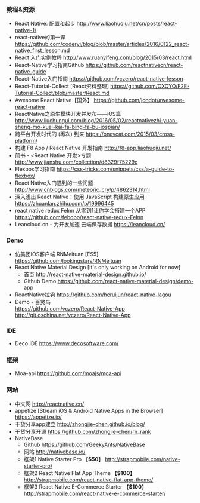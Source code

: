 ### 教程&资源
- React Native: 配置和起步  http://www.liaohuqiu.net/cn/posts/react-native-1/
- react-native的第一课 https://github.com/coderyi/blog/blob/master/articles/2016/0122_react-native_first_lesson.md
- React 入门实例教程 http://www.ruanyifeng.com/blog/2015/03/react.html
- React-Native学习指南Github  https://github.com/reactnativecn/react-native-guide
- React-Native入门指南  https://github.com/vczero/react-native-lesson
- React-Tutorial-Collect [React资料整理]  https://github.com/OXOYO/F2E-Tutorial-Collect/blob/master/React.md
- Awesome React Native【国外】  https://github.com/jondot/awesome-react-native
- ReactNative之原生模块开发并发布——iOS篇  http://www.liuchungui.com/blog/2016/05/02/reactnativezhi-yuan-sheng-mo-kuai-kai-fa-bing-fa-bu-iospian/
- 跨平台开发时代的 (再次) 到来  https://onevcat.com/2015/03/cross-platform/
- 构建 F8 App / React Native 开发指南  http://f8-app.liaohuqiu.net/
- 简书 - <React Native 开发>专题  http://www.jianshu.com/collection/d8329f75229c
- Flexbox学习指南   https://css-tricks.com/snippets/css/a-guide-to-flexbox/
- React Native入门遇到的一些问题  http://www.cnblogs.com/meteoric_cry/p/4862314.html
- 深入浅出 React Native：使用 JavaScript 构建原生应用  https://zhuanlan.zhihu.com/p/19996445
- react native redux FeInn 从零到1让你学会搭建一个APP  https://github.com/febobo/react-native-redux-FeInn
- Leancloud.cn - 为开发加速 云端保存数据 https://leancloud.cn/

### Demo
- 仿美团IOS客户端 RNMeituan [ES5]  https://github.com/lookingstars/RNMeituan
- React Native Material Design [It's only working on Android for now]
    - 首页  http://react-native-material-design.github.io/
    - Github Demo  https://github.com/react-native-material-design/demo-app
- ReactNative拉钩  https://github.com/heruijun/react-native-lagou
- Demo - 百灵鸟  
https://github.com/vczero/React-Native-App  
http://git.oschina.net/vczero/React-Native-App  

### IDE
- Deco IDE  https://www.decosoftware.com/

### 框架
- Moa-api  https://github.com/moajs/moa-api

### 网站
- 中文网  http://reactnative.cn/
- appetize [Stream iOS & Android Native Apps in the Browser]  
https://appetize.io/
- 干货分享app建立  http://zhongjie-chen.github.io/blog/
- 干货分享开源  https://github.com/zhongjie-chen/rn_rank
- NativeBase 
    - Github https://github.com/GeekyAnts/NativeBase 
    - 网站 http://nativebase.io/
    - 框架1 Native Starter Pro 【**$50**】 http://strapmobile.com/native-starter-pro/
    - 框架2 React Native Flat App Theme 【**$100**】 http://strapmobile.com/react-native-flat-app-theme/
    - 框架3 React Native E-Commerce Starter 【**$100**】 http://strapmobile.com/react-native-e-commerce-starter/